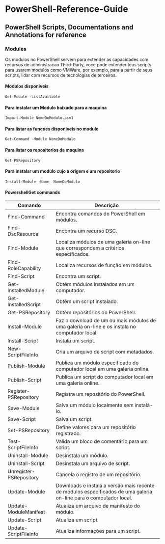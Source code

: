 # PowerShell-Reference-Guide
## PowerShell Scripts, Documentations and Annotations for reference

### Modules
Os modulos no PowerShell servem para extender as capacidades com recursos de administracao Third-Party, voce pode extender teus scripts para usarem modulos como VMWare, por exemplo, para a partir de seus scripts, lidar com recursos de tecnologias de terceiros.

#### Modulos disponiveis
```Get-Module -ListAvailable```

#### Para instalar um Modulo baixado para a maquina
```Import-Module NomeDoModulo.psm1```

#### Para listar as funcoes disponiveis no modulo
```Get-Command -Module NomeDoModulo```

#### Para listar os repositorios da maquina
```Get-PSRepository```

#### Para instalar um modulo cujo a origem e um repositorio
```Install-Module -Name  NomeDoModulo```

#### PowershellGet commands

| Comando | Descrição |
|--- |--- |
| Find-Command | Encontra comandos do PowerShell em módulos. |
| Find-DscResource | Encontra um recurso DSC. |
| Find-Module | Localiza módulos de uma galeria on-line que correspondem a critérios especificados. |
| Find-RoleCapability | Localiza recursos de função em módulos. |
| Find-Script | Encontra um script. |
| Get-InstalledModule | Obtém módulos instalados em um computador. |
| Get-InstalledScript | Obtém um script instalado. |
| Get-PSRepository | Obtém repositórios do PowerShell. |
| Install-Module | Faz o download de um ou mais módulos de uma galeria on-line e os instala no computador local. |
| Install-Script | Instala um script. |
| New-ScriptFileInfo | Cria um arquivo de script com metadados. |
| Publish-Module | Publica um módulo especificado do computador local em uma galeria online. |
| Publish-Script | Publica um script do computador local em uma galeria online. |
| Register-PSRepository | Registra um repositório do PowerShell. |
| Save-Module | Salva um módulo localmente sem instalá-lo. |
| Save-Script | Salva um script. |
| Set-PSRepository | Define valores para um repositório registrado. |
| Test-ScriptFileInfo | Valida um bloco de comentário para um script. |
| Uninstall-Module | Desinstala um módulo. |
| Uninstall-Script | Desinstala um arquivo de script. |
| Unregister-PSRepository | Cancela o registro de um repositório. |
| Update-Module | Downloads e instala a versão mais recente de módulos especificados de uma galeria on-line para o computador local. |
| Update-ModuleManifest | Atualiza um arquivo de manifesto do módulo. |
| Update-Script | Atualiza um script. |
| Update-ScriptFileInfo | Atualiza informações para um script. |
